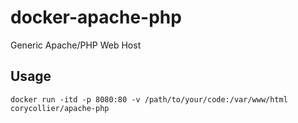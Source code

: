 # docker-apache-php
Generic Apache/PHP Web Host

## Usage
```
docker run -itd -p 8080:80 -v /path/to/your/code:/var/www/html corycollier/apache-php
```
